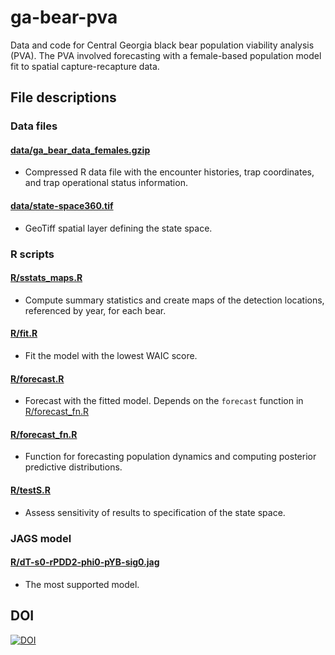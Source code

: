 # ga-bear-pva
Data and code for Central Georgia black bear population viability analysis (PVA). The PVA involved forecasting with a female-based population model fit to spatial capture-recapture data.


## File descriptions

### Data files

#### [data/ga_bear_data_females.gzip](data/ga_bear_data_females.gzip)

- Compressed R data file with the encounter histories, trap coordinates, and trap operational status information.

#### [data/state-space360.tif](data/state-space360.tif)

- GeoTiff spatial layer defining the state space.


### R scripts

#### [R/sstats_maps.R](R/sstats_maps.R)

- Compute summary statistics and create maps of the detection locations, referenced by year, for each bear.


#### [R/fit.R](R/forecast_fn.R)

- Fit the model with the lowest WAIC score.


#### [R/forecast.R](R/forecast_fn.R)

- Forecast with the fitted model. Depends on the `forecast` function in [R/forecast_fn.R](R/forecast_fn.R)


#### [R/forecast_fn.R](R/forecast_fn.R)

- Function for forecasting population dynamics and computing posterior predictive distributions.


#### [R/testS.R](R/testS.R)

- Assess sensitivity of results to specification of the state space.


### JAGS model

#### [R/dT-s0-rPDD2-phi0-pYB-sig0.jag](R/dT-s0-rPDD2-phi0-pYB-sig0.jag)

- The most supported model. 



## DOI

[![DOI](https://zenodo.org/badge/233102309.svg)](https://zenodo.org/badge/latestdoi/233102309)
